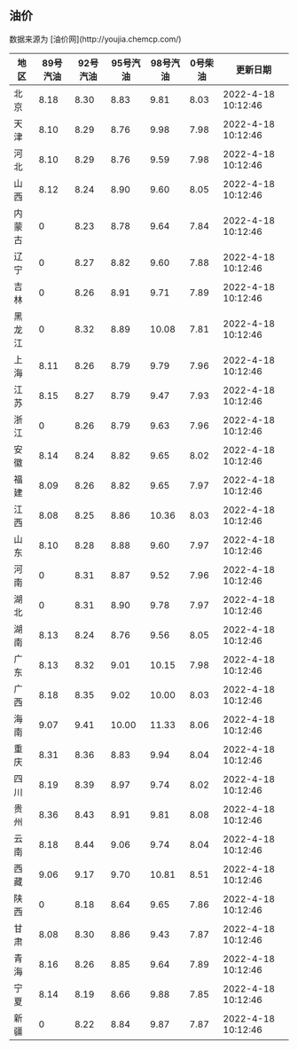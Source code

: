 
<!DOCTYPE html>
<html lang="zh-cn">
<head>
<link href="https://cdn.jsdelivr.net/gh/RookieFanzk/link/github.css" rel="stylesheet">
</head>

<body>
<h2>油价</h2>
<p>数据来源为 [油价网](http://youjia.chemcp.com/) </p>
<table>
<thead>
<tr>
<th>地区</th>
<th>89号汽油</th>
<th>92号汽油</th>
<th>95号汽油</th>
<th>98号汽油</th>
<th>0号柴油</th>
<th>更新日期</th>
</tr>
</thead>
<tbody>
<tr>
<td>北京</td>
<td>8.18</td>
<td>8.30</td>
<td>8.83</td>
<td>9.81</td>
<td>8.03</td>
<td>2022-4-18 10:12:46</td>
</tr>
<tr>
<td>天津</td>
<td>8.10</td>
<td>8.29</td>
<td>8.76</td>
<td>9.98</td>
<td>7.98</td>
<td>2022-4-18 10:12:46</td>
</tr>
<tr>
<td>河北</td>
<td>8.10</td>
<td>8.29</td>
<td>8.76</td>
<td>9.59</td>
<td>7.98</td>
<td>2022-4-18 10:12:46</td>
</tr>
<tr>
<td>山西</td>
<td>8.12</td>
<td>8.24</td>
<td>8.90</td>
<td>9.60</td>
<td>8.05</td>
<td>2022-4-18 10:12:46</td>
</tr>
<tr>
<td>内蒙古</td>
<td>0</td>
<td>8.23</td>
<td>8.78</td>
<td>9.64</td>
<td>7.84</td>
<td>2022-4-18 10:12:46</td>
</tr>
<tr>
<td>辽宁</td>
<td>0</td>
<td>8.27</td>
<td>8.82</td>
<td>9.60</td>
<td>7.88</td>
<td>2022-4-18 10:12:46</td>
</tr>
<tr>
<td>吉林</td>
<td>0</td>
<td>8.26</td>
<td>8.91</td>
<td>9.71</td>
<td>7.89</td>
<td>2022-4-18 10:12:46</td>
</tr>
<tr>
<td>黑龙江</td>
<td>0</td>
<td>8.32</td>
<td>8.89</td>
<td>10.08</td>
<td>7.81</td>
<td>2022-4-18 10:12:46</td>
</tr>
<tr>
<td>上海</td>
<td>8.11</td>
<td>8.26</td>
<td>8.79</td>
<td>9.79</td>
<td>7.96</td>
<td>2022-4-18 10:12:46</td>
</tr>
<tr>
<td>江苏</td>
<td>8.15</td>
<td>8.27</td>
<td>8.79</td>
<td>9.47</td>
<td>7.93</td>
<td>2022-4-18 10:12:46</td>
</tr>
<tr>
<td>浙江</td>
<td>0</td>
<td>8.26</td>
<td>8.79</td>
<td>9.63</td>
<td>7.96</td>
<td>2022-4-18 10:12:46</td>
</tr>
<tr>
<td>安徽</td>
<td>8.14</td>
<td>8.24</td>
<td>8.82</td>
<td>9.65</td>
<td>8.02</td>
<td>2022-4-18 10:12:46</td>
</tr>
<tr>
<td>福建</td>
<td>8.09</td>
<td>8.26</td>
<td>8.82</td>
<td>9.65</td>
<td>7.97</td>
<td>2022-4-18 10:12:46</td>
</tr>
<tr>
<td>江西</td>
<td>8.08</td>
<td>8.25</td>
<td>8.86</td>
<td>10.36</td>
<td>8.03</td>
<td>2022-4-18 10:12:46</td>
</tr>
<tr>
<td>山东</td>
<td>8.10</td>
<td>8.28</td>
<td>8.88</td>
<td>9.60</td>
<td>7.97</td>
<td>2022-4-18 10:12:46</td>
</tr>
<tr>
<td>河南</td>
<td>0</td>
<td>8.31</td>
<td>8.87</td>
<td>9.52</td>
<td>7.96</td>
<td>2022-4-18 10:12:46</td>
</tr>
<tr>
<td>湖北</td>
<td>0</td>
<td>8.31</td>
<td>8.90</td>
<td>9.78</td>
<td>7.97</td>
<td>2022-4-18 10:12:46</td>
</tr>
<tr>
<td>湖南</td>
<td>8.13</td>
<td>8.24</td>
<td>8.76</td>
<td>9.56</td>
<td>8.05</td>
<td>2022-4-18 10:12:46</td>
</tr>
<tr>
<td>广东</td>
<td>8.13</td>
<td>8.32</td>
<td>9.01</td>
<td>10.15</td>
<td>7.98</td>
<td>2022-4-18 10:12:46</td>
</tr>
<tr>
<td>广西</td>
<td>8.18</td>
<td>8.35</td>
<td>9.02</td>
<td>10.00</td>
<td>8.03</td>
<td>2022-4-18 10:12:46</td>
</tr>
<tr>
<td>海南</td>
<td>9.07</td>
<td>9.41</td>
<td>10.00</td>
<td>11.33</td>
<td>8.06</td>
<td>2022-4-18 10:12:46</td>
</tr>
<tr>
<td>重庆</td>
<td>8.31</td>
<td>8.36</td>
<td>8.83</td>
<td>9.94</td>
<td>8.04</td>
<td>2022-4-18 10:12:46</td>
</tr>
<tr>
<td>四川</td>
<td>8.19</td>
<td>8.39</td>
<td>8.97</td>
<td>9.74</td>
<td>8.02</td>
<td>2022-4-18 10:12:46</td>
</tr>
<tr>
<td>贵州</td>
<td>8.36</td>
<td>8.43</td>
<td>8.91</td>
<td>9.81</td>
<td>8.08</td>
<td>2022-4-18 10:12:46</td>
</tr>
<tr>
<td>云南</td>
<td>8.18</td>
<td>8.44</td>
<td>9.06</td>
<td>9.74</td>
<td>8.04</td>
<td>2022-4-18 10:12:46</td>
</tr>
<tr>
<td>西藏</td>
<td>9.06</td>
<td>9.17</td>
<td>9.70</td>
<td>10.81</td>
<td>8.51</td>
<td>2022-4-18 10:12:46</td>
</tr>
<tr>
<td>陕西</td>
<td>0</td>
<td>8.18</td>
<td>8.64</td>
<td>9.65</td>
<td>7.86</td>
<td>2022-4-18 10:12:46</td>
</tr>
<tr>
<td>甘肃</td>
<td>8.08</td>
<td>8.30</td>
<td>8.86</td>
<td>9.43</td>
<td>7.87</td>
<td>2022-4-18 10:12:46</td>
</tr>
<tr>
<td>青海</td>
<td>8.16</td>
<td>8.26</td>
<td>8.85</td>
<td>9.64</td>
<td>7.89</td>
<td>2022-4-18 10:12:46</td>
</tr>
<tr>
<td>宁夏</td>
<td>8.14</td>
<td>8.19</td>
<td>8.66</td>
<td>9.88</td>
<td>7.85</td>
<td>2022-4-18 10:12:46</td>
</tr>
<tr>
<td>新疆</td>
<td>0</td>
<td>8.22</td>
<td>8.84</td>
<td>9.87</td>
<td>7.87</td>
<td>2022-4-18 10:12:46</td>
</tr>
</tbody>
</table>
</body>
</html>
